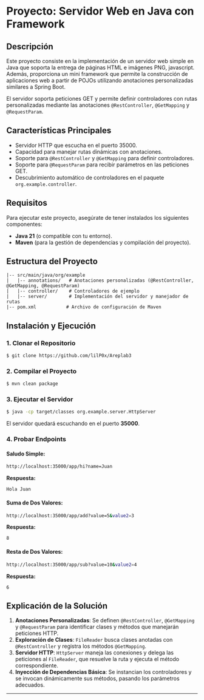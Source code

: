 # Proyecto: Servidor Web en Java con Framework 

## Descripción
Este proyecto consiste en la implementación de un servidor web simple en Java que soporta la entrega de páginas HTML e imágenes PNG, javascript. Además, proporciona un mini framework que permite la construcción de aplicaciones web a partir de POJOs utilizando anotaciones personalizadas similares a Spring Boot.

El servidor soporta peticiones GET y permite definir controladores con rutas personalizadas mediante las anotaciones `@RestController`, `@GetMapping` y `@RequestParam`.

## Características Principales
- Servidor HTTP que escucha en el puerto 35000.
- Capacidad para manejar rutas dinámicas con anotaciones.
- Soporte para `@RestController` y `@GetMapping` para definir controladores.
- Soporte para `@RequestParam` para recibir parámetros en las peticiones GET.
- Descubrimiento automático de controladores en el paquete `org.example.controller`.

## Requisitos
Para ejecutar este proyecto, asegúrate de tener instalados los siguientes componentes:
- **Java 21** (o compatible con tu entorno).
- **Maven** (para la gestión de dependencias y compilación del proyecto).

## Estructura del Proyecto
```
|-- src/main/java/org/example
|   |-- annotations/   # Anotaciones personalizadas (@RestController, @GetMapping, @RequestParam)
|   |-- controller/    # Controladores de ejemplo
|   |-- server/        # Implementación del servidor y manejador de rutas
|-- pom.xml           # Archivo de configuración de Maven
```

## Instalación y Ejecución
### 1. Clonar el Repositorio
```sh
$ git clone https://github.com/lilP0x/Areplab3
```

### 2. Compilar el Proyecto
```sh
$ mvn clean package
```

### 3. Ejecutar el Servidor
```sh
$ java -cp target/classes org.example.server.HttpServer
```
El servidor quedará escuchando en el puerto **35000**.

### 4. Probar Endpoints
#### Saludo Simple:
```sh
http://localhost:35000/app/hi?name=Juan
```
**Respuesta:**
```
Hola Juan
```

#### Suma de Dos Valores:
```sh
http://localhost:35000/app/add?value=5&value2=3
```
**Respuesta:**
```
8
```

#### Resta de Dos Valores:
```sh
http://localhost:35000/app/sub?value=10&value2=4
```
**Respuesta:**
```
6
```

## Explicación de la Solución
1. **Anotaciones Personalizadas**: Se definen `@RestController`, `@GetMapping` y `@RequestParam` para identificar clases y métodos que manejarán peticiones HTTP.
2. **Exploración de Clases**: `FileReader` busca clases anotadas con `@RestController` y registra los métodos `@GetMapping`.
3. **Servidor HTTP**: `HttpServer` maneja las conexiones y delega las peticiones al `FileReader`, que resuelve la ruta y ejecuta el método correspondiente.
4. **Inyección de Dependencias Básica**: Se instancian los controladores y se invocan dinámicamente sus métodos, pasando los parámetros adecuados.

---


